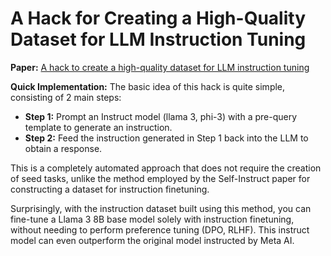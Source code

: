 # A Hack for Creating a High-Quality Dataset for LLM Instruction Tuning

**Paper:** [A hack to create a high-quality dataset for LLM instruction tuning](https://arxiv.org/abs/2406.08464)

**Quick Implementation:**
The basic idea of this hack is quite simple, consisting of 2 main steps:
- **Step 1:** Prompt an Instruct model (llama 3, phi-3) with a pre-query template to generate an instruction.
- **Step 2:** Feed the instruction generated in Step 1 back into the LLM to obtain a response.

This is a completely automated approach that does not require the creation of seed tasks, unlike the method employed by the Self-Instruct paper for constructing a dataset for instruction finetuning.

Surprisingly, with the instruction dataset built using this method, you can fine-tune a Llama 3 8B base model solely with instruction finetuning, without needing to perform preference tuning (DPO, RLHF). This instruct model can even outperform the original model instructed by Meta AI.
